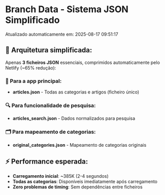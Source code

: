 # Branch Data - Sistema JSON Simplificado
Atualizado automaticamente em: 2025-08-17 09:51:17

## 🎯 Arquitetura simplificada:
Apenas **3 ficheiros JSON** essenciais, comprimidos automaticamente pelo Netlify (~65% redução):

### 📱 Para a app principal:
- **articles.json** - Todas as categorias e artigos (ficheiro único)

### 🔍 Para funcionalidade de pesquisa:
- **articles_search.json** - Dados normalizados para pesquisa

### 🗂️ Para mapeamento de categorias:
- **original_categories.json** - Mapeamento de categorias originais

## ⚡ Performance esperada:
- **Carregamento inicial**: ~385K (2-4 segundos)
- **Todas as categorias**: Disponíveis imediatamente após carregamento
- **Zero problemas de timing**: Sem dependências entre ficheiros
